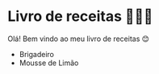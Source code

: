# Livro de receitas 👩🏻‍🍳

Olá! Bem vindo ao meu livro de receitas 😊

 - Brigadeiro
 - Mousse de Limão 
